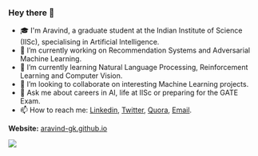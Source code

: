 ### Hey there 👋

<!--
**aravind-gk/aravind-gk** is a ✨ _special_ ✨ repository because its `README.md` (this file) appears on your GitHub profile.

Here are some ideas to get you started:
-->

- 🎓 I'm Aravind, a graduate student at the Indian Institute of Science (IISc), specialising in Artificial Intelligence.
- 🔭 I’m currently working on Recommendation Systems and Adversarial Machine Learning.
- 🌱 I’m currently learning Natural Language Processing, Reinforcement Learning and Computer Vision.
- 👯 I’m looking to collaborate on interesting Machine Learning projects.
- 💬 Ask me about careers in AI, life at IISc or preparing for the GATE Exam.
- 📫 How to reach me: [Linkedin](https://www.linkedin.com/in/aravindgk/), [Twitter](https://twitter.com/aravind_IISc), [Quora](https://www.quora.com/profile/G-Aravind), [Email](mailto:aravindg1@iisc.ac.in).

**Website:** [aravind-gk.github.io](https://aravind-gk.github.io/)

![](https://komarev.com/ghpvc/?username=aravind-gk)
